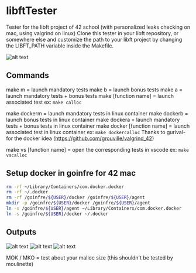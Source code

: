 # libftTester
Tester for the libft project of 42 school (with personalized leaks checking on mac, using valgrind on linux)
Clone this tester in your libft repository, or somewhere else and customize the path to your libft project by changing the LIBFT_PATH variable inside the Makefile.

![alt text](https://i.imgur.com/EWmbpxx.png)


## Commands
make m = launch mandatory tests
make b = launch bonus tests
make a = launch mandatory tests + bonus tests
make [function name] = launch associated test ex: `make calloc`

make dockerm = launch mandatory tests in linux container
make dockerb = launch bonus tests in linux container
make dockera = launch mandatory tests + bonus tests in linux container
make docker [function name] = launch associated test in linux container ex: `make dockercalloc`
Thanks to gurival- for the docker idea (https://github.com/grouville/valgrind_42)

make vs [function name] = open the corresponding tests in vscode ex: `make vscalloc`


## Setup docker in goinfre for 42 mac
```sh
rm -rf ~/Library/Containers/com.docker.docker
rm -rf ~/.docker
rm -rf /goinfre/${USER}/docker /goinfre/${USER}/agent
mkdir -p /goinfre/${USER}/docker /goinfre/${USER}/agent
ln -s /goinfre/${USER}/agent ~/Library/Containers/com.docker.docker
ln -s /goinfre/${USER}/docker ~/.docker
```


## Outputs
![alt text](https://i.imgur.com/en8rJpS.png)
![alt text](https://i.imgur.com/ZvzhIoZ.png)
![alt text](https://i.imgur.com/KrlN2Pg.png)

MOK / MKO = test about your malloc size (this shouldn't be tested by moulinette)
